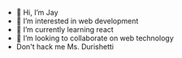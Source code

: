 - 👋 Hi, I’m Jay
- 👀 I’m interested in web development
- 🌱 I’m currently learning react
- 💞️ I’m looking to collaborate on web technology
- Don't hack me Ms. Durishetti

<!---
jayanth-7/jayanth-7 is a ✨ special ✨ repository because its `README.md` (this file) appears on your GitHub profile.
You can click the Preview link to take a look at your changes.
--->
